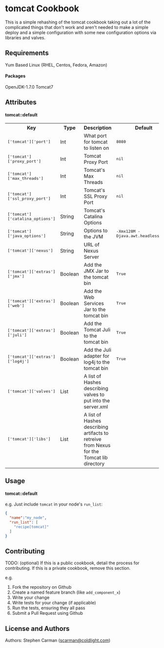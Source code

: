 tomcat Cookbook
===============
This is a simple rehashing of the tomcat cookbook taking out a lot of the complicated things that don't work and aren't needed
to make a simple deploy and a simple configuration with some new configuration options via libraries and valves.

Requirements
------------
Yum Based Linux (RHEL, Centos, Fedora, Amazon)

#### Packages
OpenJDK-1.7.0
Tomcat7

Attributes
----------

#### tomcat::default
<table>
  <tr>
    <th>Key</th>
    <th>Type</th>
    <th>Description</th>
    <th>Default</th>
  </tr>
  <tr>
    <td><tt>['tomcat']['port']</tt></td>
    <td>Int</td>
    <td>What port for tomcat to listen on</td>
    <td><tt>8080</tt></td>
  </tr>
  <tr>
    <td><tt>['tomcat']['proxy_port']</tt></td>
    <td>Int</td>
    <td>Tomcat Proxy Port</td>
    <td><tt>nil</tt></td>
  </tr>
  <tr>
    <td><tt>['tomcat']['max_threads']</tt></td>
    <td>Int</td>
    <td>Tomcat's Max Threads</td>
    <td><tt>nil</tt></td>
  </tr>
  <tr>
    <td><tt>['tomcat']['ssl_proxy_port']</tt></td>
    <td>Int</td>
    <td>Tomcat's SSL Proxy Port</td>
    <td><tt>nil</tt></td>
  </tr>
  <tr>
    <td><tt>['tomcat']['catalina_options']</tt></td>
    <td>String</td>
    <td>Tomcat's Catalina Options</td>
    <td><tt></tt></td>
  </tr>
  <tr>
    <td><tt>['tomcat']['java_options']</tt></td>
    <td>String</td>
    <td>Options to the JVM</td>
    <td><tt>-Xmx128M -Djava.awt.headless=true</tt></td>
  </tr>
  <tr>
    <td><tt>['tomcat']['nexus']</tt></td>
    <td>String</td>
    <td>URL of Nexus Server</td>
    <td><tt></tt></td>
  </tr>
  <tr>
    <td><tt>['tomcat']['extras']['jmx']</tt></td>
    <td>Boolean</td>
    <td>Add the JMX Jar to the tomcat bin</td>
    <td><tt>True</tt></td>
  </tr>
  <tr>
    <td><tt>['tomcat']['extras']['web']</tt></td>
    <td>Boolean</td>
    <td>Add the Web Services Jar to the tomcat bin</td>
    <td><tt>True</tt></td>
  </tr>
  <tr>
    <td><tt>['tomcat']['extras']['juli']</tt></td>
    <td>Boolean</td>
    <td>Add the Tomcat Juli to the tomcat bin</td>
    <td><tt>True</tt></td>
  </tr>
  <tr>
    <td><tt>['tomcat']['extras']['log4j']</tt></td>
    <td>Boolean</td>
    <td>Add the Juli adapter for log4j to the tomcat bin</td>
    <td><tt>True</tt></td>
  </tr>
  <tr>
    <td><tt>['tomcat']['valves']</tt></td>
    <td>List</td>
    <td>A list of Hashes describing valves to put into the server.xml</td>
    <td></td>
  </tr>
  <tr>
    <td><tt>['tomcat']['libs']</tt></td>
    <td>List</td>
    <td>A list of Hashes describing artifacts to retreive from Nexus for the Tomcat lib directory</td>
    <td></td>
  </tr>
</table>

Usage
-----
#### tomcat::default

e.g.
Just include `tomcat` in your node's `run_list`:

```json
{
  "name":"my_node",
  "run_list": [
    "recipe[tomcat]"
  ]
}
```

Contributing
------------
TODO: (optional) If this is a public cookbook, detail the process for contributing. If this is a private cookbook, remove this section.

e.g.
1. Fork the repository on Github
2. Create a named feature branch (like `add_component_x`)
3. Write your change
4. Write tests for your change (if applicable)
5. Run the tests, ensuring they all pass
6. Submit a Pull Request using Github

License and Authors
-------------------
Authors: Stephen Carman (scarman@coldlight.com)
